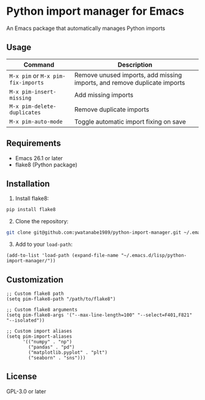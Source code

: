 # Python import manager for Emacs

An Emacs package that automatically manages Python imports

## Usage

| Command | Description |
|---------|-------------|
| `M-x pim` or `M-x pim-fix-imports` | Remove unused imports, add missing imports, and remove duplicate imports |
| `M-x pim-insert-missing` | Add missing imports |
| `M-x pim-delete-duplicates` | Remove duplicate imports |
| `M-x pim-auto-mode` | Toggle automatic import fixing on save |

## Requirements

- Emacs 26.1 or later
- flake8 (Python package)

## Installation

1. Install flake8:
```bash
pip install flake8
```

2. Clone the repository:
```bash
git clone git@github.com:ywatanabe1989/python-import-manager.git ~/.emacs.d/lisp/python-import-manager
```

3. Add to your `load-path`:
```elisp
(add-to-list 'load-path (expand-file-name "~/.emacs.d/lisp/python-import-manager/"))
```

## Customization

```elisp
;; Custom flake8 path
(setq pim-flake8-path "/path/to/flake8")

;; Custom flake8 arguments
(setq pim-flake8-args '("--max-line-length=100" "--select=F401,F821" "--isolated"))

;; Custom import aliases
(setq pim-import-aliases
      '(("numpy" . "np")
        ("pandas" . "pd")
        ("matplotlib.pyplot" . "plt")
        ("seaborn" . "sns")))
```

## License

GPL-3.0 or later


